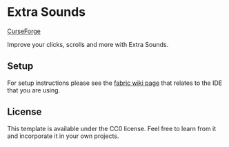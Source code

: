 # Extra Sounds

[CurseForge](https://www.curseforge.com/minecraft/mc-mods/extrasounds)

Improve your clicks, scrolls and more with Extra Sounds.

## Setup

For setup instructions please see the [fabric wiki page](https://fabricmc.net/wiki/tutorial:setup) that relates to the
IDE that you are using.

## License

This template is available under the CC0 license. Feel free to learn from it and incorporate it in your own projects.
